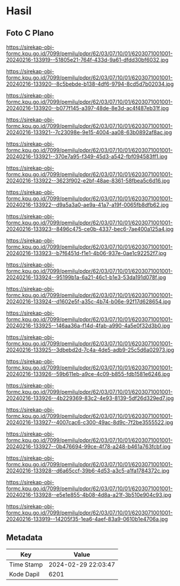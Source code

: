 # Hasil

## Foto C Plano

https://sirekap-obj-formc.kpu.go.id/7099/pemilu/pdpr/62/03/07/10/01/6203071001001-20240216-133919--51805e21-764f-433d-9a61-dfdd30bf6032.jpg

https://sirekap-obj-formc.kpu.go.id/7099/pemilu/pdpr/62/03/07/10/01/6203071001001-20240216-133920--8c5bebde-b138-4df6-9794-8cd5d7b02034.jpg

https://sirekap-obj-formc.kpu.go.id/7099/pemilu/pdpr/62/03/07/10/01/6203071001001-20240216-133920--b077f145-a397-48de-8e3d-ac4f487eb31f.jpg

https://sirekap-obj-formc.kpu.go.id/7099/pemilu/pdpr/62/03/07/10/01/6203071001001-20240216-133921--7c23098e-9e15-4004-aa08-63b0892af8ac.jpg

https://sirekap-obj-formc.kpu.go.id/7099/pemilu/pdpr/62/03/07/10/01/6203071001001-20240216-133921--370e7a95-f349-45d3-a542-fbf094583ff1.jpg

https://sirekap-obj-formc.kpu.go.id/7099/pemilu/pdpr/62/03/07/10/01/6203071001001-20240216-133922--3623f902-e2bf-48ae-8361-58fbea5c6d16.jpg

https://sirekap-obj-formc.kpu.go.id/7099/pemilu/pdpr/62/03/07/10/01/6203071001001-20240216-133922--d9a5a3a0-ae9a-41a7-a19f-0065fb8dfb62.jpg

https://sirekap-obj-formc.kpu.go.id/7099/pemilu/pdpr/62/03/07/10/01/6203071001001-20240216-133923--8496c475-ce0b-4337-bec6-7ae400a125a4.jpg

https://sirekap-obj-formc.kpu.go.id/7099/pemilu/pdpr/62/03/07/10/01/6203071001001-20240216-133923--b7f6451d-f1e1-4b06-937e-0ae1c92252f7.jpg

https://sirekap-obj-formc.kpu.go.id/7099/pemilu/pdpr/62/03/07/10/01/6203071001001-20240216-133924--95199b1a-6a21-46c1-b1e3-53da191d078f.jpg

https://sirekap-obj-formc.kpu.go.id/7099/pemilu/pdpr/62/03/07/10/01/6203071001001-20240216-133924--d1602e5f-a35c-4b74-b06e-92f17d628654.jpg

https://sirekap-obj-formc.kpu.go.id/7099/pemilu/pdpr/62/03/07/10/01/6203071001001-20240216-133925--146aa36a-f14d-4fab-a990-4a5e0f32d3b0.jpg

https://sirekap-obj-formc.kpu.go.id/7099/pemilu/pdpr/62/03/07/10/01/6203071001001-20240216-133925--3dbebd2d-7c4a-4de5-adb9-25c5d6a02973.jpg

https://sirekap-obj-formc.kpu.go.id/7099/pemilu/pdpr/62/03/07/10/01/6203071001001-20240216-133926--59b611eb-a9ce-4c09-b855-fdb1581e6246.jpg

https://sirekap-obj-formc.kpu.go.id/7099/pemilu/pdpr/62/03/07/10/01/6203071001001-20240216-133926--4b229369-83c2-4e93-8139-5df26d329ed7.jpg

https://sirekap-obj-formc.kpu.go.id/7099/pemilu/pdpr/62/03/07/10/01/6203071001001-20240216-133927--4007cac6-c300-49ac-8d9c-7f2be3555522.jpg

https://sirekap-obj-formc.kpu.go.id/7099/pemilu/pdpr/62/03/07/10/01/6203071001001-20240216-133927--0b476694-99ce-4f78-a248-b461a763fcbf.jpg

https://sirekap-obj-formc.kpu.go.id/7099/pemilu/pdpr/62/03/07/10/01/6203071001001-20240216-133928--d6a65ccf-39b6-4d53-a3c5-a1fa1784372c.jpg

https://sirekap-obj-formc.kpu.go.id/7099/pemilu/pdpr/62/03/07/10/01/6203071001001-20240216-133928--e5e1e855-4b08-4d8a-a21f-3b510e904c93.jpg

https://sirekap-obj-formc.kpu.go.id/7099/pemilu/pdpr/62/03/07/10/01/6203071001001-20240216-133919--14205f35-1ea6-4aef-83a9-0610b1e4706a.jpg


## Metadata

| Key        | Value               |
| ---------- | ------------------- |
| Time Stamp | 2024-02-29 22:03:47 |
| Kode Dapil | 6201                |




